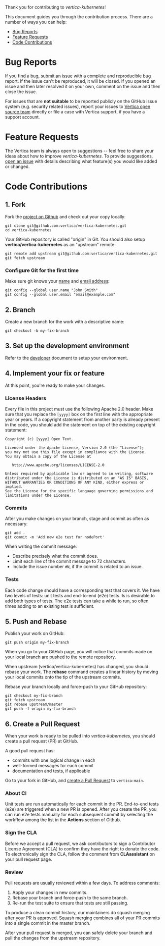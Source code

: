 Thank you for contributing to *vertica-kubernetes*!

This document guides you through the contribution process. There are a number of ways you can help:

 - [Bug Reports](#bug-reports)
 - [Feature Requests](#feature-requests)
 - [Code Contributions](#code-contributions)
 
# Bug Reports

If you find a bug, [submit an issue](https://github.com/vertica/vertica-kubernetes/issues) with a complete and reproducible bug report. If the issue can't be reproduced, it will be closed. If you opened an issue and then later resolved it on your own, comment on the issue and then close the issue.

For issues that are **not suitable** to be reported publicly on the GitHub issue system (e.g. security related issues), report your issues to [Vertica open source team](mailto:vertica-opensrc@opentext.com) directly or file a case with Vertica support, if you have a support account.

# Feature Requests

The Vertica team is always open to suggestions -- feel free to share your ideas about how to improve *vertica-kubernetes*. To provide suggestions, [open an issue](https://github.com/vertica/vertica-kubernetes/issues) with details describing what feature(s) you would like added or changed.

# Code Contributions

## 1. Fork

Fork the [project on Github](https://github.com/vertica/vertica-kubernetes) and check out your copy locally:

```shell
git clone git@github.com:vertica/vertica-kubernetes.git
cd vertica-kubernetes
```

Your GitHub repository is called "origin" in Git. You should also setup **vertica/vertica-kubernetes** as an "upstream" remote:

```shell
git remote add upstream git@github.com:vertica/vertica-kubernetes.git
git fetch upstream
```

### Configure Git for the first time

Make sure git knows your [name](https://help.github.com/articles/setting-your-username-in-git/ "Set commit username in Git") and [email address](https://help.github.com/articles/setting-your-commit-email-address-in-git/ "Set commit email address in Git"):

```shell
git config --global user.name "John Smith"
git config --global user.email "email@example.com"
```

## 2. Branch

Create a new branch for the work with a descriptive name:

```shell
git checkout -b my-fix-branch
```

## 3. Set up the development environment

Refer to the [developer](DEVELOPER.md) document to setup your environment.

## 4. Implement your fix or feature

At this point, you're ready to make your changes.

### License Headers

Every file in this project must use the following Apache 2.0 header. Make sure that you replace the `[yyyy]` box on the first line with the appropriate year or years. If a copyright statement from another party is already present in the code, you should add the statement on top of the existing copyright statement:

```
Copyright (c) [yyyy] Open Text.

Licensed under the Apache License, Version 2.0 (the "License");
you may not use this file except in compliance with the License.
You may obtain a copy of the License at

   http://www.apache.org/licenses/LICENSE-2.0

Unless required by applicable law or agreed to in writing, software
distributed under the License is distributed on an "AS IS" BASIS,
WITHOUT WARRANTIES OR CONDITIONS OF ANY KIND, either express or implied.
See the License for the specific language governing permissions and
limitations under the License.
```

### Commits

After you make changes on your branch, stage and commit as often as necessary:

```shell
git add .
git commit -m 'Add new e2e test for nodePort'
```

When writing the commit message:
- Describe precisely what the commit does.
- Limit each line of the commit message to 72 characters.
- Include the issue number `#N`, if the commit is related to an issue.

### Tests

Each code change should have a corresponding test that covers it.  We have two levels of tests: unit tests and end-to-end (e2e) tests.  Is is desirable to add both types of tests.  The e2e tests can take a while to run, so often times adding to an existing test is sufficient.

## 5. Push and Rebase

Publish your work on GitHub:

```shell
git push origin my-fix-branch
```

When you go to your GitHub page, you will notice that commits made on your local branch are pushed to the remote repository.

When upstream (vertica/vertica-kubernetes) has changed, you should rebase your work. The **rebase** command creates a linear history by moving your local commits onto the tip of the upstream commits.

Rebase your branch locally and force-push to your GitHub repository:

```shell
git checkout my-fix-branch
git fetch upstream
git rebase upstream/master
git push -f origin my-fix-branch
```


## 6. Create a Pull Request

When your work is ready to be pulled into *vertica-kubernetes*, you should create a pull request (PR) at GitHub.

A good pull request has:
 - commits with one logical change in each
 - well-formed messages for each commit
 - documentation and tests, if applicable

Go to your fork in GitHub, and [create a Pull Request](https://help.github.com/articles/creating-a-pull-request/) to `vertica:main`. 

### About CI
Unit tests are run automatically for each commit in the PR. End-to-end tests (e2e) are triggered when a new PR is opened. After you create the PR, you can run e2e tests manually for each subsequent commit by selecting the workflow among the list in the **Actions** section of Github.

### Sign the CLA
Before we accept a pull request, we ask contributors to sign a Contributor License Agreement (CLA) to confirm they have the right to donate the code. To electronically sign the CLA, follow the comment from **CLAassistant** on your pull request page. 

### Review
Pull requests are usually reviewed within a few days. To address comments:
1. Apply your changes in new commits.
2. Rebase your branch and force-push to the same branch.
3. Re-run the test suite to ensure that tests are still passing. 

To produce a clean commit history, our maintainers do squash merging after your PR is approved. Squash merging combines all of your PR commits into a single commit in the master branch.

After your pull request is merged, you can safely delete your branch and pull the changes from the upstream repository.
